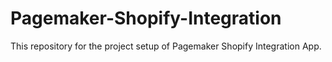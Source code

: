 # Pagemaker-Shopify-Integration
This repository for the project setup of Pagemaker Shopify Integration App.
